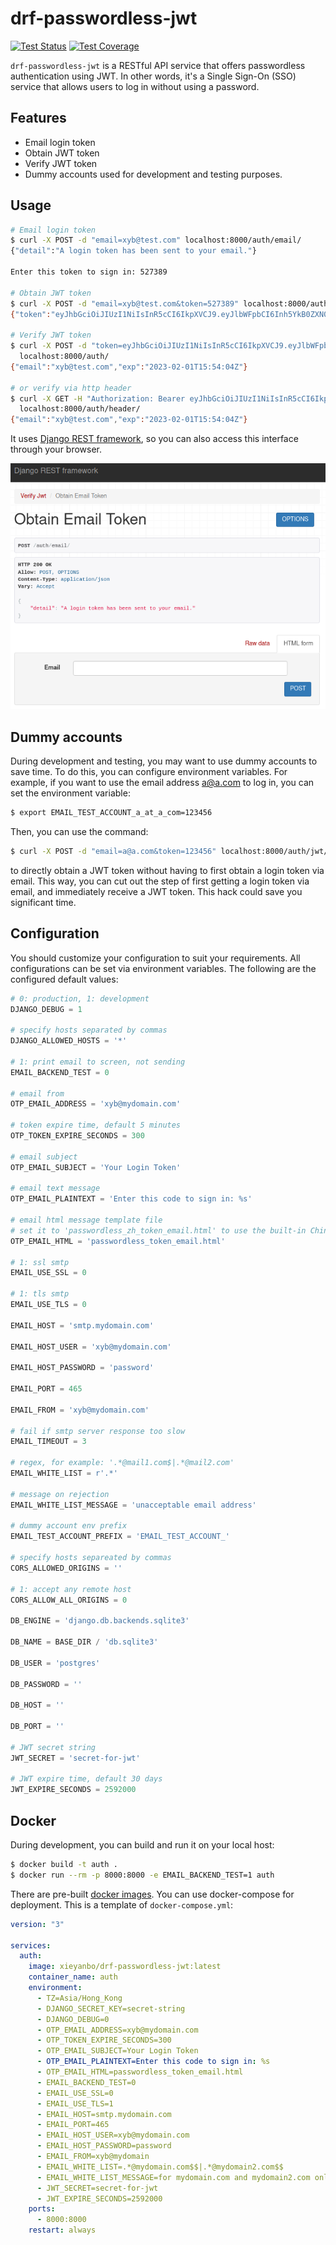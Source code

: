 # drf-passwordless-jwt

[![Test Status](https://github.com/xyb/drf-passwordless-jwt/actions/workflows/test.yml/badge.svg)](https://github.com/xyb/drf-passwordless-jwt/actions/workflows/test.yml)
[![Test Coverage](https://api.codeclimate.com/v1/badges/246f7e7b16bb43588638/test_coverage)](https://codeclimate.com/github/xyb/drf-passwordless-jwt/test_coverage)

`drf-passwordless-jwt` is a RESTful API service that offers passwordless
authentication using JWT. In other words, it's a Single Sign-On (SSO)
service that allows users to log in without using a password.

## Features
- Email login token
- Obtain JWT token
- Verify JWT token
- Dummy accounts used for development and testing purposes.

## Usage

```sh
# Email login token
$ curl -X POST -d "email=xyb@test.com" localhost:8000/auth/email/
{"detail":"A login token has been sent to your email."}

Enter this token to sign in: 527389

# Obtain JWT token
$ curl -X POST -d "email=xyb@test.com&token=527389" localhost:8000/auth/jwt/
{"token":"eyJhbGciOiJIUzI1NiIsInR5cCI6IkpXVCJ9.eyJlbWFpbCI6Inh5YkB0ZXN0LmNvbSIsImV4cCI6MTY3NTI2Njg0NH0.a7RgJLEbeFSQeFZ93qjC2iHo_wabglwzBZ9fe9D-rfw","email":"xyb@test.com"}

# Verify JWT token
$ curl -X POST -d "token=eyJhbGciOiJIUzI1NiIsInR5cCI6IkpXVCJ9.eyJlbWFpbCI6Inh5YkB0ZXN0LmNvbSIsImV4cCI6MTY3NTI2Njg0NH0.a7RgJLEbeFSQeFZ93qjC2iHo_wabglwzBZ9fe9D-rfw" \
  localhost:8000/auth/
{"email":"xyb@test.com","exp":"2023-02-01T15:54:04Z"}

# or verify via http header
$ curl -X GET -H "Authorization: Bearer eyJhbGciOiJIUzI1NiIsInR5cCI6IkpXVCJ9.eyJlbWFpbCI6Inh5YkB0ZXN0LmNvbSIsImV4cCI6MTY3NTI2Njg0NH0.a7RgJLEbeFSQeFZ93qjC2iHo_wabglwzBZ9fe9D-rfw" \
  localhost:8000/auth/header/
{"email":"xyb@test.com","exp":"2023-02-01T15:54:04Z"}
```

It uses [Django REST framework](https://www.django-rest-framework.org/),
so you can also access this interface through your browser.

![](drf.webp)

## Dummy accounts

During development and testing, you may want to use dummy accounts to
save time. To do this, you can configure environment variables.
For example, if you want to use the email address a@a.com to log in,
you can set the environment variable:
```sh
$ export EMAIL_TEST_ACCOUNT_a_at_a_com=123456
```

Then, you can use the command:
```sh
$ curl -X POST -d "email=a@a.com&token=123456" localhost:8000/auth/jwt/
```

to directly obtain a JWT token without having to first obtain a login
token via email. This way, you can cut out the step of first getting
a login token via email, and immediately receive a JWT token.
This hack could save you significant time.

## Configuration

You should customize your configuration to suit your requirements.
All configurations can be set via environment variables.
The following are the configured default values:

```python
# 0: production, 1: development
DJANGO_DEBUG = 1

# specify hosts separated by commas
DJANGO_ALLOWED_HOSTS = '*'

# 1: print email to screen, not sending
EMAIL_BACKEND_TEST = 0

# email from
OTP_EMAIL_ADDRESS = 'xyb@mydomain.com'

# token expire time, default 5 minutes
OTP_TOKEN_EXPIRE_SECONDS = 300

# email subject
OTP_EMAIL_SUBJECT = 'Your Login Token'

# email text message
OTP_EMAIL_PLAINTEXT = 'Enter this code to sign in: %s'

# email html message template file
# set it to 'passwordless_zh_token_email.html' to use the built-in Chinese template.
OTP_EMAIL_HTML = 'passwordless_token_email.html'

# 1: ssl smtp
EMAIL_USE_SSL = 0

# 1: tls smtp
EMAIL_USE_TLS = 0

EMAIL_HOST = 'smtp.mydomain.com'

EMAIL_HOST_USER = 'xyb@mydomain.com'

EMAIL_HOST_PASSWORD = 'password'

EMAIL_PORT = 465

EMAIL_FROM = 'xyb@mydomain.com'

# fail if smtp server response too slow
EMAIL_TIMEOUT = 3

# regex, for example: '.*@mail1.com$|.*@mail2.com'
EMAIL_WHITE_LIST = r'.*'

# message on rejection
EMAIL_WHITE_LIST_MESSAGE = 'unacceptable email address'

# dummy account env prefix
EMAIL_TEST_ACCOUNT_PREFIX = 'EMAIL_TEST_ACCOUNT_'

# specify hosts separeated by commas
CORS_ALLOWED_ORIGINS = ''

# 1: accept any remote host
CORS_ALLOW_ALL_ORIGINS = 0

DB_ENGINE = 'django.db.backends.sqlite3'

DB_NAME = BASE_DIR / 'db.sqlite3'

DB_USER = 'postgres'

DB_PASSWORD = ''

DB_HOST = ''

DB_PORT = ''

# JWT secret string
JWT_SECRET = 'secret-for-jwt'

# JWT expire time, default 30 days
JWT_EXPIRE_SECONDS = 2592000
```

## Docker

During development, you can build and run it on your local host:

```sh
$ docker build -t auth .
$ docker run --rm -p 8000:8000 -e EMAIL_BACKEND_TEST=1 auth
```

There are pre-built [docker images](https://hub.docker.com/r/xieyanbo/drf-passwordless-jwt).
You can use docker-compose for deployment.
This is a template of `docker-compose.yml`:

```yaml
version: "3"

services:
  auth:
    image: xieyanbo/drf-passwordless-jwt:latest
    container_name: auth
    environment:
      - TZ=Asia/Hong_Kong
      - DJANGO_SECRET_KEY=secret-string
      - DJANGO_DEBUG=0
      - OTP_EMAIL_ADDRESS=xyb@mydomain.com
      - OTP_TOKEN_EXPIRE_SECONDS=300
      - OTP_EMAIL_SUBJECT=Your Login Token
      - OTP_EMAIL_PLAINTEXT=Enter this code to sign in: %s
      - OTP_EMAIL_HTML=passwordless_token_email.html
      - EMAIL_BACKEND_TEST=0
      - EMAIL_USE_SSL=0
      - EMAIL_USE_TLS=1
      - EMAIL_HOST=smtp.mydomain.com
      - EMAIL_PORT=465
      - EMAIL_HOST_USER=xyb@mydomain.com
      - EMAIL_HOST_PASSWORD=password
      - EMAIL_FROM=xyb@mydomain
      - EMAIL_WHITE_LIST=.*@mydomain.com$$|.*@mydomain2.com$$
      - EMAIL_WHITE_LIST_MESSAGE=for mydomain.com and mydomain2.com only
      - JWT_SECRET=secret-for-jwt
      - JWT_EXPIRE_SECONDS=2592000
    ports:
      - 8000:8000
    restart: always
```
